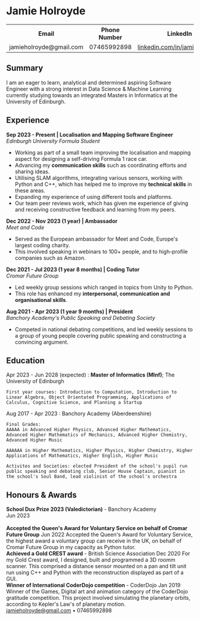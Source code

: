 Jamie Holroyde
============

<!-- Adding the table at the top with contact details--> 
<table style="width:100%">
  <tr>
    <th>Email</th>
    <th>Phone Number</th>
    <th>LinkedIn</th>
  </tr>
  <tr>
    <td>jamieholroyde@gmail.com</td>
    <td>07465992898</td>
    <td><a href="https://www.linkedin.com/in/jamieholroyde">linkedin.com/in/jamieholroyde</a></td>
  </tr>
</table>

Summary
---
I am an eager to learn, analytical and determined aspiring Software Engineer with a strong interest in Data Science & Machine Learning currently studying towards an integrated Masters in Informatics at the University of Edinburgh.

Experience
---
**Sep 2023 - Present | Localisation and Mapping Software Engineer**  
*Edinburgh University Formula Student*  
- Working as part of a small team improving the localisation and mapping aspect for designing a self-driving Formula 1 race car.
- Advancing my **communication skills** such as coordinating efforts and sharing ideas.
- Utilising SLAM algorithms, integrating various sensors, working with Python and C++, which has helped me to improve my **technical skills** in these areas.
- Expanding my experience of using different tools and platforms.
- Our team peer reviews work, which has given me experience of giving and receiving constructive feedback and learning from my peers.

**Dec 2022 - Nov 2023 (1 year) | Ambassador**  
*Meet and Code*  
- Served as the European ambassador for Meet and Code, Europe's largest coding charity.
- This involved speaking in webinars to 100+ people, and to high-profile companies such as Amazon.

**Dec 2021 - Jul 2023 (1 year 8 months) | Coding Tutor**  
*Cromar Future Group*  
- Led weekly group sessions which ranged in topics from Unity to Python.
- This role has enhanced my **interpersonal, communication and organisational skills**.

**Aug 2021 - Apr 2023 (1 year 9 months) | President**  
*Banchory Academy's Public Speaking and Debating Society*  
- Competed in national debating competitions, and led weekly sessions to a group of young people covering public speaking and constructing a convincing argument.

Education
---------

Apr 2023 - Jun 2028 (expected)
:   **Master of Informatics (MInf)**; The University of Edinburgh

    First year courses: Introduction to Computation, Introduction to Linear Algebra, Object Orientated Programming, Applications of Calculus, Cognitive Science, and Planning a Startup

Aug 2017 - Apr 2023
:   Banchory Academy (Aberdeenshire)

    Final Grades:
    AAAAA in Advanced Higher Physics, Advanced Higher Mathematics, Advanced Higher Mathematics of Mechanics, Advanced Higher Chemistry, Advanced Higher Music

    AAAAAA in Higher Mathematics, Higher Physics, Higher Chemistry, Higher Applications of Mathematics, Higher English, Higher Music

    Activites and Societies: elected President of the school's pupil run public speaking and debating club, Senior House Captain, pianist in the school's Soul Band, lead violinist of the school's orchestra

Honours & Awards
----------
**School Dux Prize 2023 (Valedictorian)** - Banchory Academy  
Jun 2023  
\
**Accepted the Queen's Award for Voluntary Service on behalf of Cromar Future Group**
Jun 2022
Accepted the Queen's Award for Voluntary Service, the highest award a voluntary group can receive in the UK, on behalf of Cromar Future Group in my capacity as Python tutor.
\
**Achieved a Gold CREST award** - British Science Association
Dec 2020
For my Gold Crest award, I designed, built and programmed a 3D roomm scanner. This comprised a distance sensor mounted on a pan and tilt unit run using C++ and Python with the reconstruction displayed as part of a GUI.
\
**Winner of International CoderDojo competition** - CoderDojo
Jan 2019
Winner of the Games, Digital art and animation category of the CoderDojo gratitude competition. This project involved simulating the planetary orbits, according to Kepler's Law's of planetary motion.
\
jamieholroyde@gmail.com • 07465992898
<!--

Technical Experience
--------------------

My Cool Side Project
:   For items which don't have a clear time ordering, a definition
    list can be used to have named items.

    * These items can also contain lists, but you need to mind the
      indentation levels in the markdown source.
    * Second item.

Open Source
:   List open source contributions here, perhaps placing emphasis on
    the project names, for example the **Linux Kernel**, where you
    implemented multithreading over a long weekend, or **node.js**
    (with [link](http://nodejs.org)) which was actually totally
    your idea...

Programming Languages
:   **first-lang:** Here, we have an itemization, where we only want
    to add descriptions to the first few items, but still want to
    mention some others together at the end. A format that works well
    here is a description list where the first few items have their
    first word emphasized, and the last item contains the final few
    emphasized terms. Notice the reasonably nice page break in the pdf
    version, which wouldn't happen if we generated the pdf via html.

:   **second-lang:** Description of your experience with second-lang,
    perhaps again including a [link] [ref], this time placing the url
    reference elsewhere in the document to reduce clutter (see source
    file). 

:   **obscure-but-impressive-lang:** We both know this one's pushing
    it.

:   Basic knowledge of **C**, **x86 assembly**, **forth**, **Common Lisp**

[ref]: https://github.com/githubuser/superlongprojectname

Extra Section, Call it Whatever You Want
----------------------------------------

* Human Languages:

     * English (native speaker)
     * ???
     * This is what a nested list looks like.

* Random tidbit

* Other sort of impressive-sounding thing you did

----
-->
